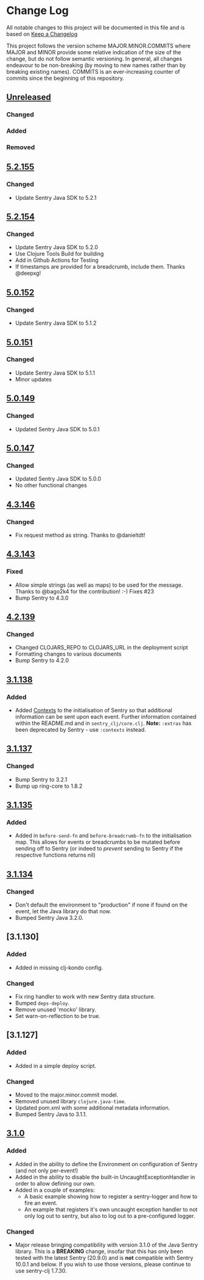 # Change Log

All notable changes to this project will be documented in this file
and is based on [Keep a Changelog](https://keepachangelog.com/en/1.0.0/)

This project follows the version scheme MAJOR.MINOR.COMMITS where
MAJOR and MINOR provide some relative indication of the size of the
change, but do not follow semantic versioning. In general, all changes
endeavour to be non-breaking (by moving to new names rather than by
breaking existing names). COMMITS is an ever-increasing counter of
commits since the beginning of this repository.

## [Unreleased]

### Changed
### Added
### Removed

## [5.2.155]

### Changed

- Update Sentry Java SDK to 5.2.1

## [5.2.154]

### Changed

- Update Sentry Java SDK to 5.2.0
- Use Clojure Tools Build for building
- Add in Github Actions for Testing
- If timestamps are provided for a breadcrumb, include them. Thanks @deepxg!

## [5.0.152]

### Changed

- Update Sentry Java SDK to 5.1.2

## [5.0.151]

### Changed

- Update Sentry Java SDK to 5.1.1
- Minor updates

## [5.0.149]

### Changed

- Updated Sentry Java SDK to 5.0.1

## [5.0.147]

### Changed

- Updated Sentry Java SDK to 5.0.0
- No other functional changes

## [4.3.146]

### Changed

- Fix request method as string. Thanks to @danieltdt!

## [4.3.143]

### Fixed

- Allow simple strings (as well as maps) to be used for the message.
  Thanks to @bago2k4 for the contribution! :-) Fixes #23
- Bump Sentry to 4.3.0

## [4.2.139]

### Changed

- Changed CLOJARS_REPO to CLOJARS_URL in the deployment script
- Formatting changes to various documents
- Bump Sentry to 4.2.0

## [3.1.138]

### Added

- Added [Contexts](https://docs.sentry.io/platforms/java/enriching-events/context/)
  to the initialisation of Sentry so that additional information can
  be sent upon each event. Further information contained within the
  README.md and in `sentry_clj/core.clj`. **Note:** `:extras` has been
  deprecated by Sentry - use `:contexts` instead.

## [3.1.137]

### Changed

- Bump Sentry to 3.2.1
- Bump up ring-core to 1.8.2

## [3.1.135]

### Added

- Added in `before-send-fn` and `before-breadcrumb-fn` to the
  initialisation map. This allows for events or breadcrumbs to be
  mutated before sending off to Sentry (or indeed to *prevent* sending
  to Sentry if the respective functions returns nil)

## [3.1.134]

### Changed

- Don't default the environment to "production" if none if found on
  the event, let the Java library do that now.
- Bumped Sentry Java 3.2.0.

## [3.1.130]

### Added

- Added in missing clj-kondo config.

### Changed

- Fix ring handler to work with new Sentry data structure.
- Bumped `deps-deploy`.
- Remove unused 'mocko' library.
- Set warn-on-reflection to be true.

## [3.1.127]

### Added

- Added in a simple deploy script.

### Changed

- Moved to the major.minor.commit model.
- Removed unused library `clojure.java-time`.
- Updated pom.xml with some additional metadata information.
- Bumped Sentry Java to 3.1.1.

## [3.1.0]

### Added

- Added in the ability to define the Environment on configuration of
  Sentry (and not only per-event!)
- Added in the ability to disable the built-in
  UncaughtExceptionHandler in order to allow defining our own.
- Added in a couple of examples:
  - A basic example showing how to register a sentry-logger and how to
    fire an event.
  - An example that registers it's own uncaught exception handler to
    not only log out to sentry, but also to log out to a
    pre-configured logger.

### Changed

- Major release bringing compatibility with version 3.1.0 of the Java
  Sentry library. This is a **BREAKING** change, insofar that this has
  only been tested with the latest Sentry (20.9.0) and is **not**
  compatible with Sentry 10.0.1 and below. If you wish to use those
  versions, please continue to use sentry-clj 1.7.30.

[Unreleased]: https://github.com/getsentry/sentry-clj/compare/5.2.155...HEAD
[5.2.155]: https://github.com/getsentry/sentry-clj/compare/5.0.154...5.2.155
[5.2.154]: https://github.com/getsentry/sentry-clj/compare/5.0.152...5.2.154
[5.0.152]: https://github.com/getsentry/sentry-clj/compare/5.0.151...5.0.152
[5.0.151]: https://github.com/getsentry/sentry-clj/compare/5.0.149...5.0.151
[5.0.149]: https://github.com/getsentry/sentry-clj/compare/5.0.147...5.0.149
[5.0.147]: https://github.com/getsentry/sentry-clj/compare/4.3.146...5.0.147
[4.3.146]: https://github.com/getsentry/sentry-clj/compare/4.3.143...4.3.146
[4.3.143]: https://github.com/getsentry/sentry-clj/compare/4.2.139...4.3.143
[4.2.139]: https://github.com/getsentry/sentry-clj/compare/3.1.138...4.2.139
[3.1.138]: https://github.com/getsentry/sentry-clj/compare/3.1.137...3.1.138
[3.1.137]: https://github.com/getsentry/sentry-clj/compare/3.1.135...3.1.137
[3.1.135]: https://github.com/getsentry/sentry-clj/compare/3.1.134...3.1.135
[3.1.134]: https://github.com/getsentry/sentry-clj/compare/3.1.127...3.1.134
[3.1.0]: https://github.com/getsentry/sentry-clj/compare/3.1.0...3.1.127
